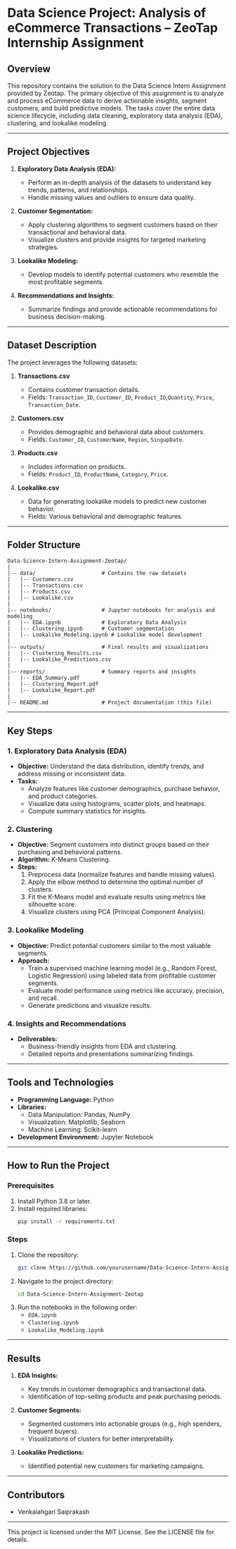 # Data Science Project: Analysis of eCommerce Transactions – ZeoTap Internship Assignment



## Overview

This repository contains the solution to the Data Science Intern Assignment provided by Zeotap. The primary objective of this assignment is to analyze and process eCommerce data to derive actionable insights, segment customers, and build predictive models. The tasks cover the entire data science lifecycle, including data cleaning, exploratory data analysis (EDA), clustering, and lookalike modeling.

---

## Project Objectives

1. **Exploratory Data Analysis (EDA):**

   - Perform an in-depth analysis of the datasets to understand key trends, patterns, and relationships.
   - Handle missing values and outliers to ensure data quality.

2. **Customer Segmentation:**

   - Apply clustering algorithms to segment customers based on their transactional and behavioral data.
   - Visualize clusters and provide insights for targeted marketing strategies.

3. **Lookalike Modeling:**

   - Develop models to identify potential customers who resemble the most profitable segments.

4. **Recommendations and Insights:**

   - Summarize findings and provide actionable recommendations for business decision-making.

---

## Dataset Description

The project leverages the following datasets:

1. **Transactions.csv**

   - Contains customer transaction details.
   - Fields: `Transaction_ID`, `Customer_ID`, `Product_ID`,`Quantity`, `Price`, `Transaction_Date`.

2. **Customers.csv**

   - Provides demographic and behavioral data about customers.
   - Fields: `Customer_ID`, `CustomerName`, `Region`, `SingupDate`.

3. **Products.csv**

   - Includes information on products.
   - Fields: `Product_ID`, `ProductName`, `Category`, `Price`.

4. **Lookalike.csv**

   - Data for generating lookalike models to predict new customer behavior.
   - Fields: Various behavioral and demographic features.

---

## Folder Structure

```
Data-Science-Intern-Assignment-Zeotap/
|
|-- data/                     # Contains the raw datasets
|   |-- Customers.csv
|   |-- Transactions.csv
|   |-- Products.csv
|   |-- Lookalike.csv
|
|-- notebooks/                # Jupyter notebooks for analysis and modeling
|   |-- EDA.ipynb             # Exploratory Data Analysis
|   |-- Clustering.ipynb      # Customer segmentation
|   |-- Lookalike_Modeling.ipynb # Lookalike model development
|
|-- outputs/                  # Final results and visualizations
|   |-- Clustering_Results.csv
|   |-- Lookalike_Predictions.csv
|
|-- reports/                  # Summary reports and insights
|   |-- EDA_Summary.pdf
|   |-- Clustering_Report.pdf
|   |-- Lookalike_Report.pdf
|
|-- README.md                 # Project documentation (this file)
```

---

## Key Steps

### 1. Exploratory Data Analysis (EDA)

- **Objective:** Understand the data distribution, identify trends, and address missing or inconsistent data.
- **Tasks:**
  - Analyze features like customer demographics, purchase behavior, and product categories.
  - Visualize data using histograms, scatter plots, and heatmaps.
  - Compute summary statistics for insights.

### 2. Clustering

- **Objective:** Segment customers into distinct groups based on their purchasing and behavioral patterns.
- **Algorithm:** K-Means Clustering.
- **Steps:**
  1. Preprocess data (normalize features and handle missing values).
  2. Apply the elbow method to determine the optimal number of clusters.
  3. Fit the K-Means model and evaluate results using metrics like silhouette score.
  4. Visualize clusters using PCA (Principal Component Analysis).

### 3. Lookalike Modeling

- **Objective:** Predict potential customers similar to the most valuable segments.
- **Approach:**
  - Train a supervised machine learning model (e.g., Random Forest, Logistic Regression) using labeled data from profitable customer segments.
  - Evaluate model performance using metrics like accuracy, precision, and recall.
  - Generate predictions and visualize results.

### 4. Insights and Recommendations

- **Deliverables:**
  - Business-friendly insights from EDA and clustering.
  - Detailed reports and presentations summarizing findings.

---

## Tools and Technologies

- **Programming Language:** Python
- **Libraries:**
  - Data Manipulation: Pandas, NumPy
  - Visualization: Matplotlib, Seaborn
  - Machine Learning: Scikit-learn
- **Development Environment:** Jupyter Notebook

---

## How to Run the Project

### Prerequisites

1. Install Python 3.8 or later.
2. Install required libraries:
   ```bash
   pip install -r requirements.txt
   ```

### Steps

1. Clone the repository:
   ```bash
   git clone https://github.com/yourusername/Data-Science-Intern-Assignment-Zeotap.git
   ```
2. Navigate to the project directory:
   ```bash
   cd Data-Science-Intern-Assignment-Zeotap
   ```
3. Run the notebooks in the following order:
   - `EDA.ipynb`
   - `Clustering.ipynb`
   - `Lookalike_Modeling.ipynb`

---

## Results

1. **EDA Insights:**

   - Key trends in customer demographics and transactional data.
   - Identification of top-selling products and peak purchasing periods.

2. **Customer Segments:**

   - Segmented customers into actionable groups (e.g., high spenders, frequent buyers).
   - Visualizations of clusters for better interpretability.

3. **Lookalike Predictions:**

   - Identified potential new customers for marketing campaigns.

---

## Contributors

- Venkaiahgari Saiprakash

---



This project is licensed under the MIT License. See the LICENSE file for details.

